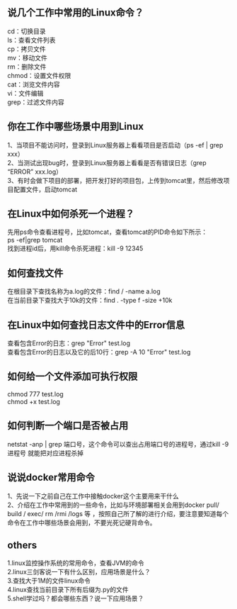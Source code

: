 ## 说几个工作中常用的Linux命令？
cd：切换目录  
ls：查看文件列表  
cp：拷贝文件  
mv：移动文件  
rm：删除文件  
chmod：设置文件权限  
cat：浏览文件内容  
vi：文件编辑  
grep：过滤文件内容  

## 你在工作中哪些场景中用到Linux
1、当项目不能访问时，登录到Linux服务器上看看项目是否启动（ps -ef | grep xxx）  
2、当测试出现bug时，登录到Linux服务器上看看是否有错误日志（grep “ERROR” xxx.log）  
3、有时会做下项目的部署，把开发打好的项目包，上传到tomcat里，然后修改项目配置文件，启动tomcat  

##  在Linux中如何杀死一个进程？
先用ps命令查看进程号，比如tomcat，查看tomcat的PID命令如下所示：  
ps -ef|grep tomcat  
找到进程id后，用kill命令杀死进程：kill -9 12345

##  如何查找文件
在根目录下查找名称为a.log的文件：find / -name a.log  
在当前目录下查找大于10k的文件：find . -type f -size +10k

##  在Linux中如何查找日志文件中的Error信息
查看包含Error的日志：grep "Error" test.log  
查看包含Error的日志以及它的后10行：grep -A 10 "Error" test.log

##  如何给一个文件添加可执行权限
chmod 777 test.log  
chmod +x test.log

##  如何判断一个端口是否被占用
netstat -anp | grep 端口号，这个命令可以查出占用端口号的进程号，通过kill -9 进程号 就能把对应进程杀掉
 
##  说说docker常用命令  
1、先说一下之前自己在工作中接触docker这个主要用来干什么  
2、介绍在工作中常用到的一些命令，比如与环境部署相关会用到docker pull/ build / exec/ rm /rmi /logs 等 ，按照自己所了解的进行介绍，要注意要知道每个命令在工作中哪些场景会用到，不要光死记硬背命令。
  



## others
1.linux监控操作系统的常用命令，查看JVM的命令  
2.linux三剑客说一下有什么区别，应用场景是什么？  
3.查找大于1M的文件linux命令  
4.linux查找当前目录下所有后缀为.py的文件  
5.shell学过吗？都会哪些东西？说一下应用场景？  
  